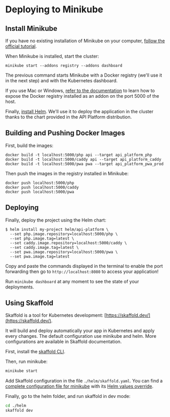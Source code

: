 # Deploying to Minikube

## Install Minikube

If you have no existing installation of Minikube on your computer, [follow the official tutorial](https://minikube.sigs.k8s.io/docs/start/).

When Minikube is installed, start the cluster:

```console
minikube start --addons registry --addons dashboard
```

The previous command starts Minikube with a Docker registry (we'll use it in the next step) and with the Kubernetes dashboard.

If you use Mac or Windows, [refer to the documentation](https://minikube.sigs.k8s.io/docs/handbook/registry/#docker-on-macos) to learn how to expose the Docker registry installed as an addon on the port 5000 of the host.

Finally, [install Helm](https://helm.sh/docs/intro/install/). We'll use it to deploy the application in the cluster thanks to the chart provided in the API Platform distribution.

## Building and Pushing Docker Images

First, build the images:

```console
docker build -t localhost:5000/php api --target api_platform_php
docker build -t localhost:5000/caddy api --target api_platform_caddy
docker build -t localhost:5000/pwa pwa --target api_platform_pwa_prod
```

Then push the images in the registry installed in Minikube:

```console
docker push localhost:5000/php
docker push localhost:5000/caddy
docker push localhost:5000/pwa
```

## Deploying

Finally, deploy the project using the Helm chart:

```console
$ helm install my-project helm/api-platform \
  --set php.image.repository=localhost:5000/php \
  --set php.image.tag=latest \
  --set caddy.image.repository=localhost:5000/caddy \
  --set caddy.image.tag=latest \
  --set pwa.image.repository=localhost:5000/pwa \
  --set pwa.image.tag=latest
```

Copy and paste the commands displayed in the terminal to enable the port forwarding then go to `http://localhost:8080` to access your application!

Run `minikube dashboard` at any moment to see the state of your deployments.

## Using Skaffold

Skaffold is a tool for Kubernetes development: [https://skaffold.dev/](https://skaffold.dev/).

It will build and deploy automatically your app in Kubernetes and apply every changes. The default configuration use minikube and helm. More configurations are available in Skaffold documentation.

First, install the [skaffold CLI](https://skaffold.dev/docs/install/#standalone-binary).

Then, run minikube:

```bash
minikube start
```

Add Skaffold configuration in the file `./helm/skaffold.yaml`. You can find a [complete configuration file for minikube](https://github.com/api-platform/api-platform/blob/main/helm/skaffold.yaml) with its [Helm values override](https://github.com/api-platform/api-platform/blob/main/helm/skaffold-values.yaml).

Finally, go to the helm folder, and run skaffold in dev mode:

```bash
cd ./helm
skaffold dev
```
